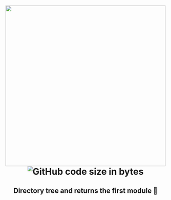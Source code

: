 
<h1 align="center">
	<img width="500" src="https://user-images.githubusercontent.com/33973828/74328476-d8480400-4d42-11ea-83bc-24d6ae844bdf.png" >
	<br>
	    <!-- <img src="https://img.shields.io/bundlephobia/min/json-buff"> -->
	<img alt="GitHub code size in bytes" src="https://img.shields.io/github/languages/code-size/Usamaliaquat123/that">	
	<!-- <img alt="npm download size" src="https://img.shields.io/npm/dw/json-buff"> -->
	<br>
 <h2 align="center">Directory tree and returns the first module 🎉</h2>
</h1>